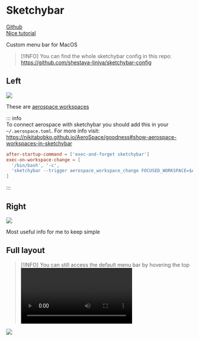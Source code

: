 # Sketchybar

[Github](https://github.com/FelixKratz/SketchyBar)  
[Nice tutorial](https://www.youtube.com/watch?v=8W06wMNZmo8&t=14s)

Custom menu bar for MacOS

> [!INFO]
> You can find the whole sketchybar config in this repo:
> https://github.com/shestaya-liniya/sketchybar-config

## Left

![](/sketchybar-left.png)

These are [aerospace workspaces](/mac-os-config/aerospace)

::: info  
To connect aerospace with sketchybar you should add this in your `~/.aerospace.toml`.
For more info visit:  
https://nikitabobko.github.io/AeroSpace/goodness#show-aerospace-workspaces-in-sketchybar

```toml
after-startup-command = ['exec-and-forget sketchybar']
exec-on-workspace-change = [
  '/bin/bash', '-c',
  'sketchybar --trigger aerospace_workspace_change FOCUSED_WORKSPACE=$AEROSPACE_FOCUSED_WORKSPACE'
]
```

:::

## Right

![](/sketchybar-right.png)

Most useful info for me to keep simple

## Full layout

> [!INFO]
> You can still access the default menu bar by hovering the top
> <video controls="controls" src="/sketchybar-default-menu.mp4" />

![](/vscode-layout.png)
